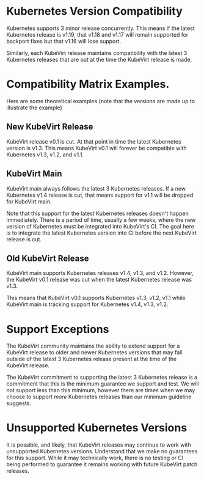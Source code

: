 # Kubernetes Version Compatibility

Kubernetes supports 3 minor release concurrently. This means if the latest
Kubernetes release is v1.19, that v1.18 and v1.17 will remain supported for
backport fixes but that v1.16 will lose support.

Similarly, each KubeVirt release maintains compatibility with the latest 3
Kubernetes releases that are out at the time the KubeVirt release is made.

# Compatibility Matrix Examples.

Here are some theoretical examples (note that the versions are made up to
illustrate the example)

## New KubeVirt Release

KubeVirt release v0.1 is cut. At that point in time the latest Kubernetes
version is v1.3. This means KubeVirt v0.1 will forever be compatible with
Kubernetes v1.3, v1.2, and v1.1.

## KubeVirt Main

KubeVirt main always follows the latest 3 Kubernetes releases. If a new
Kubernetes v1.4 release is cut, that means support for v1.1 will be dropped
for KubeVirt main.

Note that this support for the latest Kubernetes releases doesn't happen
immediately. There is a period of time, usually a few weeks, where the new
version of Kubernetes must be integrated into KubeVirt's CI. The goal here
is to integrate the latest Kubernetes version into CI before the next
KubeVirt release is cut.

## Old KubeVirt Release

KubeVirt main supports Kubernetes releases v1.4, v1.3, and v1.2. However, the
KubeVirt v0.1 release was cut when the latest Kubernetes release was v1.3.

This means that KubeVirt v0.1 supports Kubernetes v1.3, v1.2, v1.1 while
KubeVirt main is tracking support for Kubernetes v1.4, v1.3, v1.2.

# Support Exceptions

The KubeVirt community maintains the ability to extend support for a KubeVirt
release to older and newer Kubernetes versions that may fall outside of the
latest 3 Kubernetes release present at the time of the KubeVirt release.

The KubeVirt commitment to supporting the latest 3 Kubernetes release is a
commitment that this is the minimum guarantee we support and test. We will
not support less than this minimum, however there are times when we may choose
to support _more_ Kubernetes releases than our minimum guideline suggests.

# Unsupported Kubernetes Versions

It is possible, and likely, that KubeVirt releases may continue to work with
unsupported Kubernetes versions. Understand that we make no guarantees for this
support. While it may technically work, there is no testing or CI being
performed to guarantee it remains working with future KubeVirt patch releases. 



